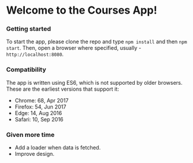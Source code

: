 # Welcome to the Courses App!

### Getting started

To start the app, please clone the repo and type `npm install` and then `npm start`. Then, open a browser where specified, usually - `http://localhost:8080`.

### Compatibility

The app is written using ES6, which is not supported by older browsers.
These are the earliest versions that support it:
- Chrome: 68, Apr 2017
- Firefox: 54, Jun 2017
- Edge: 14, Aug 2016
- Safari: 10, Sep 2016


### Given more time

- Add a loader when data is fetched.
- Improve design.
